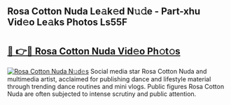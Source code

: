 ## Rosa Cotton Nuda Le𝚊k𝚎d N𝚞𝚍e - Part-xhu Vid𝚎o Le𝚊ks Photos Ls55F

# <h2><a href="http://fbbhdts.evod.top/?m=Rosa+Cotton+Nuda">🔗 👉🔴 Rosa Cotton Nuda Vid𝚎o Ph𝚘t𝚘s</a></h2>

[![Rosa Cotton Nuda N𝚞d𝚎s](https://i.imgur.com/8V9OHl7.gif)](http://fbbhdts.evod.top/?m=Rosa+Cotton+Nuda)
Social media star Rosa Cotton Nuda and multimedia artist, acclaimed for publishing dance and lifestyle material through trending dance routines and mini vlogs. Public figures Rosa Cotton Nuda are often subjected to intense scrutiny and public attention. 
